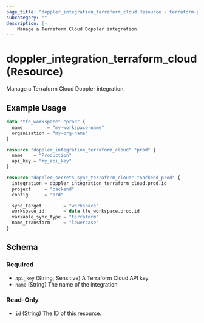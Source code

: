 ```yaml
---
page_title: "doppler_integration_terraform_cloud Resource - terraform-provider-doppler"
subcategory: ""
description: |-
	Manage a Terraform Cloud Doppler integration.
---
```


# doppler_integration_terraform_cloud (Resource)

Manage a Terraform Cloud Doppler integration.

## Example Usage

```terraform
data "tfe_workspace" "prod" {
  name         = "my-workspace-name"
  organization = "my-org-name"
}

resource "doppler_integration_terraform_cloud" "prod" {
  name    = "Production"
  api_key = "my_api_key"
}

resource "doppler_secrets_sync_terraform_cloud" "backend_prod" {
  integration = doppler_integration_terraform_cloud.prod.id
  project     = "backend"
  config      = "prd"

  sync_target        = "workspace"
  workspace_id       = data.tfe_workspace.prod.id
  variable_sync_type = "terraform"
  name_transform     = "lowercase"
}
```

<!-- schema generated by tfplugindocs -->
## Schema

### Required

- `api_key` (String, Sensitive) A Terraform Cloud API key.
- `name` (String) The name of the integration

### Read-Only

- `id` (String) The ID of this resource.
